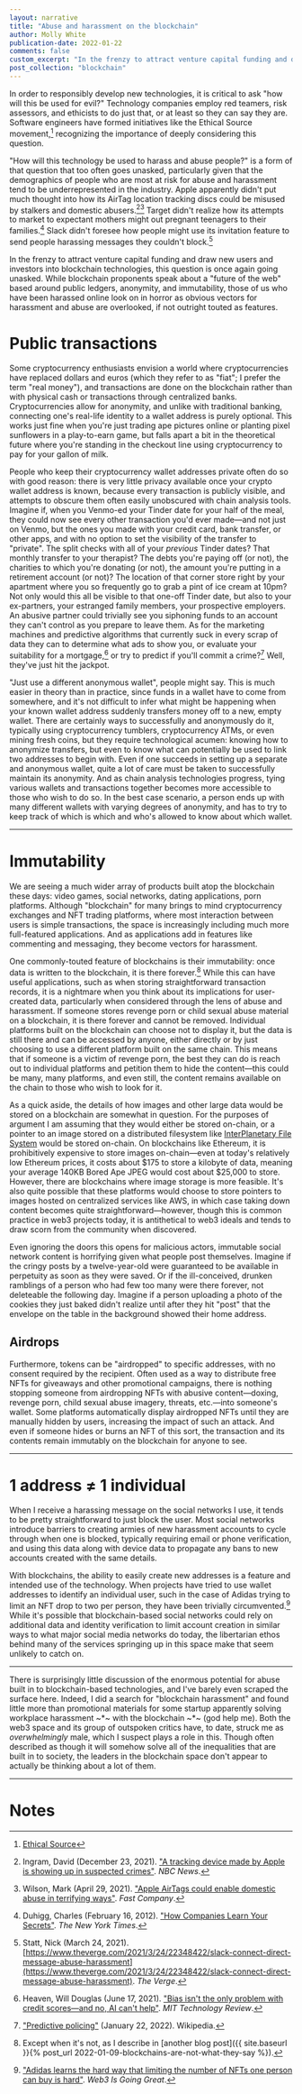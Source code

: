 ```yaml
---
layout: narrative
title: "Abuse and harassment on the blockchain"
author: Molly White
publication-date: 2022-01-22
comments: false
custom_excerpt: "In the frenzy to attract venture capital funding and draw new users and investors into blockchain technologies, \"how will this technology be used to harass and abuse people?\" is going unasked. While blockchain proponents speak about a \"future of the web\" based around public ledgers, anonymity, and immutability, those of us who have been harassed online look on in horror as obvious vectors for harassment and abuse are overlooked, if not outright touted as features." 
post_collection: "blockchain"
---
```


In order to responsibly develop new technologies, it is critical to ask "how will this be used for evil?" Technology companies employ red teamers, risk assessors, and ethicists to do just that, or at least so they can say they are. Software engineers have formed initiatives like the Ethical Source movement,[^fn0] recognizing the importance of deeply considering this question.

"How will this technology be used to harass and abuse people?" is a form of that question that too often goes unasked, particularly given that the demographics of people who are most at risk for abuse and harassment tend to be underrepresented in the industry. Apple apparently didn't put much thought into how its AirTag location tracking discs could be misused by stalkers and domestic abusers.[^fn1][^fn2] Target didn't realize how its attempts to market to expectant mothers might out pregnant teenagers to their families.[^fn3] Slack didn't foresee how people might use its invitation feature to send people harassing messages they couldn't block.[^fn4] 

In the frenzy to attract venture capital funding and draw new users and investors into blockchain technologies, this question is once again going unasked. While blockchain proponents speak about a "future of the web" based around public ledgers, anonymity, and immutability, those of us who have been harassed online look on in horror as obvious vectors for harassment and abuse are overlooked, if not outright touted as features. 

# Public transactions

Some cryptocurrency enthusiasts envision a world where cryptocurrencies have replaced dollars and euros (which they refer to as "fiat"; I prefer the term "real money"), and transactions are done on the blockchain rather than with physical cash or transactions through centralized banks. Cryptocurrencies allow for anonymity, and unlike with traditional banking, connecting one's real-life identity to a wallet address is purely optional. This works just fine when you're just trading ape pictures online or planting pixel sunflowers in a play-to-earn game, but falls apart a bit in the theoretical future where you're standing in the checkout line using cryptocurrency to pay for your gallon of milk.

People who keep their cryptocurrency wallet addresses private often do so with good reason: there is very little privacy available once your crypto wallet address is known, because every transaction is publicly visible, and attempts to obscure them often easily unobscured with chain analysis tools. Imagine if, when you Venmo-ed your Tinder date for your half of the meal, they could now see every other transaction you'd ever made—and not just on Venmo, but the ones you made with your credit card, bank transfer, or other apps, and with no option to set the visibility of the transfer to "private". The split checks with all of your *previous* Tinder dates? That monthly transfer to your therapist? The debts you're paying off (or not), the charities to which you're donating (or not), the amount you're putting in a retirement account (or not)? The location of that corner store right by your apartment where you so frequently go to grab a pint of ice cream at 10pm? Not only would this all be visible to that one-off Tinder date, but also to your ex-partners, your estranged family members, your prospective employers. An abusive partner could trivially see you siphoning funds to an account they can't control as you prepare to leave them. As for the marketing machines and predictive algorithms that currently suck in every scrap of data they can to determine what ads to show you, or evaluate your suitability for a mortgage,[^fn5] or try to predict if you'll commit a crime?[^fn6] Well, they've just hit the jackpot.

"Just use a different anonymous wallet", people might say. This is much easier in theory than in practice, since funds in a wallet have to come from somewhere, and it's not difficult to infer what might be happening when your known wallet address suddenly transfers money off to a new, empty wallet. There are certainly ways to successfully and anonymously do it, typically using cryptocurrency tumblers, cryptocurrency ATMs, or even mining fresh coins, but they require technological acumen: knowing how to anonymize transfers, but even to know what can potentially be used to link two addresses to begin with. Even if one succeeds in setting up a separate and anonymous wallet, quite a lot of care must be taken to successfully maintain its anonymity. And as chain analysis technologies progress, tying various wallets and transactions together becomes more accessible to those who wish to do so. In the best case scenario, a person ends up with many different wallets with varying degrees of anonymity, and has to try to keep track of which is which and who's allowed to know about which wallet.

-----

# Immutability

We are seeing a much wider array of products built atop the blockchain these days: video games, social networks, dating applications, porn platforms. Although "blockchain" for many brings to mind cryptocurrency exchanges and NFT trading platforms, where most interaction between users is simple transactions, the space is increasingly including much more full-featured applications. And as applications add in features like commenting and messaging, they become vectors for harassment.

One commonly-touted feature of blockchains is their immutability: once data is written to the blockchain, it is there forever.[^fn8] While this can have useful applications, such as when storing straightforward transaction records, it is a nightmare when you think about its implications for user-created data, particularly when considered through the lens of abuse and harassment. If someone stores revenge porn or child sexual abuse material on a blockchain, it is there forever and cannot be removed. Individual platforms built on the blockchain can choose not to display it, but the data is still there and can be accessed by anyone, either directly or by just choosing to use a different platform built on the same chain. This means that if someone is a victim of revenge porn, the best they can do is reach out to individual platforms and petition them to hide the content—this could be many, many platforms, and even still, the content remains available on the chain to those who wish to look for it.

As a quick aside, the details of how images and other large data would be stored on a blockchain are somewhat in question. For the purposes of argument I am assuming that they would either be stored on-chain, or a pointer to an image stored on a distributed filesystem like [InterPlanetary File System](https://en.wikipedia.org/wiki/InterPlanetary_File_System) would be stored on-chain. On blockchains like Ethereum, it is prohibitively expensive to store images on-chain—even at today's relatively low Ethereum prices, it costs about $175 to store a kilobyte of data, meaning your average 140KB Bored Ape JPEG would cost about $25,000 to store. However, there are blockchains where image storage is more feasible. It's also quite possible that these platforms would choose to store pointers to images hosted on centralized services like AWS, in which case taking down content becomes quite straightforward—however, though this is common practice in web3 projects today, it is antithetical to web3 ideals and tends to draw scorn from the community when discovered.

Even ignoring the doors this opens for malicious actors, immutable social network content is horrifying given what people post themselves. Imagine if the cringy posts by a twelve-year-old were guaranteed to be available in perpetuity as soon as they were saved. Or if the ill-conceived, drunken ramblings of a person who had few too many were there forever, not deleteable the following day. Imagine if a person uploading a photo of the cookies they just baked didn't realize until after they hit "post" that the envelope on the table in the background showed their home address.

## Airdrops

Furthermore, tokens can be "airdropped" to specific addresses, with no consent required by the recipient. Often used as a way to distribute free NFTs for giveaways and other promotional campaigns, there is nothing stopping someone from airdropping NFTs with abusive content—doxing, revenge porn, child sexual abuse imagery, threats, etc.—into someone's wallet. Some platforms automatically display airdropped NFTs until they are manually hidden by users, increasing the impact of such an attack. And even if someone hides or burns an NFT of this sort, the transaction and its contents remain immutably on the blockchain for anyone to see.

-----

# 1 address ≠ 1 individual

When I receive a harassing message on the social networks I use, it tends to be pretty straightforward to just block the user. Most social networks introduce barriers to creating armies of new harassment accounts to cycle through when one is blocked, typically requiring email or phone verification, and using this data along with device data to propagate any bans to new accounts created with the same details.

With blockchains, the ability to easily create new addresses is a feature and intended use of the technology. When projects have tried to use wallet addresses to identify an individual user, such in the case of Adidas trying to limit an NFT drop to two per person, they have been trivially circumvented.[^fn7] While it's possible that blockchain-based social networks could rely on additional data and identity verification to limit account creation in similar ways to what major social media networks do today, the libertarian ethos behind many of the services springing up in this space make that seem unlikely to catch on.

-----

There is surprisingly little discussion of the enormous potential for abuse built in to blockchain-based technologies, and I've barely even scraped the surface here. Indeed, I did a search for "blockchain harassment" and found little more than promotional materials for some startup apparently solving workplace harassment  ~\*~ with the blockchain ~\*~ (god help me). Both the web3 space and its group of outspoken critics have, to date, struck me as *overwhelmingly* male, which I suspect plays a role in this. Though often described as though it will somehow solve all of the inequalities that are built in to society, the leaders in the blockchain space don't appear to actually be thinking about a lot of them.

-----

# Notes
[^fn0]: [Ethical Source](https://ethicalsource.dev/principles/)
[^fn1]: Ingram, David (December 23, 2021). ["A tracking device made by Apple is showing up in suspected crimes"](https://www.nbcnews.com/news/apple-airtag-showing-up-crimes-rcna9416). _NBC News_.
[^fn2]: Wilson, Mark (April 29, 2021). ["Apple AirTags could enable domestic abuse in terrifying ways"](https://www.fastcompany.com/90630404/apple-airtags-could-enable-domestic-abuse-in-terrifying-ways). _Fast Company_.
[^fn3]: Duhigg, Charles (February 16, 2012). ["How Companies Learn Your Secrets"](https://www.nytimes.com/2012/02/19/magazine/shopping-habits.html). _The New York Times_.
[^fn4]: Statt, Nick (March 24, 2021). [https://www.theverge.com/2021/3/24/22348422/slack-connect-direct-message-abuse-harassment](https://www.theverge.com/2021/3/24/22348422/slack-connect-direct-message-abuse-harassment). _The Verge_.
[^fn5]: Heaven, Will Douglas (June 17, 2021). ["Bias isn't the only problem with credit scores—and no, AI can't help"](https://www.technologyreview.com/2021/06/17/1026519/racial-bias-noisy-data-credit-scores-mortgage-loans-fairness-machine-learning/). _MIT Technology Review_.
[^fn6]: ["Predictive policing"](https://en.wikipedia.org/wiki/Predictive_policing) (January 22, 2022). Wikipedia.
[^fn7]: ["Adidas learns the hard way that limiting the number of NFTs one person can buy is hard"](https://web3isgoinggreat.com/?id=2021-12-17-2). _Web3 Is Going Great_.
[^fn8]: Except when it's not, as I describe in [another blog post]({{ site.baseurl }}{% post_url 2022-01-09-blockchains-are-not-what-they-say %}).